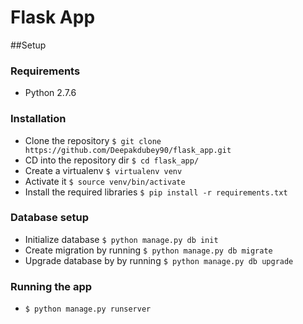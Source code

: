 Flask App
==

##Setup

### Requirements
* Python 2.7.6

### Installation
* Clone the repository  ```$ git clone https://github.com/Deepakdubey90/flask_app.git```
* CD into the repository dir ```$ cd flask_app/```
* Create a virtualenv ```$ virtualenv venv```
* Activate it ```$ source venv/bin/activate```
* Install the required libraries ```$ pip install -r requirements.txt```

### Database setup
* Initialize database  ```$ python manage.py db init```
* Create migration by running ```$ python manage.py db migrate```
* Upgrade database by by running ```$ python manage.py db upgrade```

### Running the app
* ```$ python manage.py runserver```
